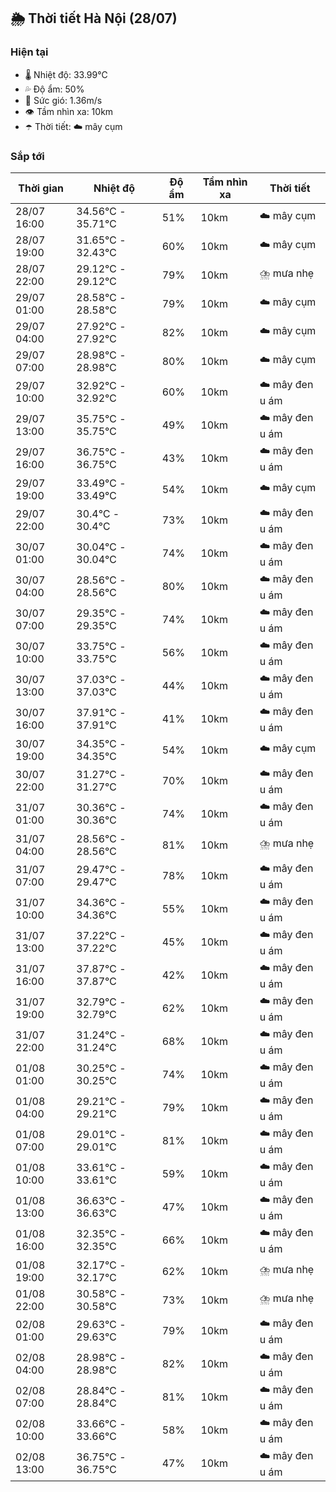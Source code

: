 ## 🌦️ Thời tiết Hà Nội (28/07)

### Hiện tại

- 🌡️ Nhiệt độ: 33.99℃
- 💦 Độ ẩm: 50%
- 💨 Sức gió: 1.36m/s
- 👁️ Tầm nhìn xa: 10km
- ☂️ Thời tiết: ☁️ mây cụm

### Sắp tới

| Thời gian | Nhiệt độ | Độ ẩm | Tầm nhìn xa | Thời tiết |
| --- | --- | --- | --- | --- |
| 28/07 16:00 | 34.56℃ - 35.71℃ | 51% | 10km | ☁️ mây cụm |
| 28/07 19:00 | 31.65℃ - 32.43℃ | 60% | 10km | ☁️ mây cụm |
| 28/07 22:00 | 29.12℃ - 29.12℃ | 79% | 10km | ⛈️ mưa nhẹ |
| 29/07 01:00 | 28.58℃ - 28.58℃ | 79% | 10km | ☁️ mây cụm |
| 29/07 04:00 | 27.92℃ - 27.92℃ | 82% | 10km | ☁️ mây cụm |
| 29/07 07:00 | 28.98℃ - 28.98℃ | 80% | 10km | ☁️ mây cụm |
| 29/07 10:00 | 32.92℃ - 32.92℃ | 60% | 10km | ☁️ mây đen u ám |
| 29/07 13:00 | 35.75℃ - 35.75℃ | 49% | 10km | ☁️ mây đen u ám |
| 29/07 16:00 | 36.75℃ - 36.75℃ | 43% | 10km | ☁️ mây đen u ám |
| 29/07 19:00 | 33.49℃ - 33.49℃ | 54% | 10km | ☁️ mây cụm |
| 29/07 22:00 | 30.4℃ - 30.4℃ | 73% | 10km | ☁️ mây đen u ám |
| 30/07 01:00 | 30.04℃ - 30.04℃ | 74% | 10km | ☁️ mây đen u ám |
| 30/07 04:00 | 28.56℃ - 28.56℃ | 80% | 10km | ☁️ mây đen u ám |
| 30/07 07:00 | 29.35℃ - 29.35℃ | 74% | 10km | ☁️ mây đen u ám |
| 30/07 10:00 | 33.75℃ - 33.75℃ | 56% | 10km | ☁️ mây đen u ám |
| 30/07 13:00 | 37.03℃ - 37.03℃ | 44% | 10km | ☁️ mây đen u ám |
| 30/07 16:00 | 37.91℃ - 37.91℃ | 41% | 10km | ☁️ mây đen u ám |
| 30/07 19:00 | 34.35℃ - 34.35℃ | 54% | 10km | ☁️ mây cụm |
| 30/07 22:00 | 31.27℃ - 31.27℃ | 70% | 10km | ☁️ mây đen u ám |
| 31/07 01:00 | 30.36℃ - 30.36℃ | 74% | 10km | ☁️ mây đen u ám |
| 31/07 04:00 | 28.56℃ - 28.56℃ | 81% | 10km | ⛈️ mưa nhẹ |
| 31/07 07:00 | 29.47℃ - 29.47℃ | 78% | 10km | ☁️ mây đen u ám |
| 31/07 10:00 | 34.36℃ - 34.36℃ | 55% | 10km | ☁️ mây đen u ám |
| 31/07 13:00 | 37.22℃ - 37.22℃ | 45% | 10km | ☁️ mây đen u ám |
| 31/07 16:00 | 37.87℃ - 37.87℃ | 42% | 10km | ☁️ mây đen u ám |
| 31/07 19:00 | 32.79℃ - 32.79℃ | 62% | 10km | ☁️ mây đen u ám |
| 31/07 22:00 | 31.24℃ - 31.24℃ | 68% | 10km | ☁️ mây đen u ám |
| 01/08 01:00 | 30.25℃ - 30.25℃ | 74% | 10km | ☁️ mây đen u ám |
| 01/08 04:00 | 29.21℃ - 29.21℃ | 79% | 10km | ☁️ mây đen u ám |
| 01/08 07:00 | 29.01℃ - 29.01℃ | 81% | 10km | ☁️ mây đen u ám |
| 01/08 10:00 | 33.61℃ - 33.61℃ | 59% | 10km | ☁️ mây đen u ám |
| 01/08 13:00 | 36.63℃ - 36.63℃ | 47% | 10km | ☁️ mây đen u ám |
| 01/08 16:00 | 32.35℃ - 32.35℃ | 66% | 10km | ☁️ mây đen u ám |
| 01/08 19:00 | 32.17℃ - 32.17℃ | 62% | 10km | ⛈️ mưa nhẹ |
| 01/08 22:00 | 30.58℃ - 30.58℃ | 73% | 10km | ⛈️ mưa nhẹ |
| 02/08 01:00 | 29.63℃ - 29.63℃ | 79% | 10km | ☁️ mây đen u ám |
| 02/08 04:00 | 28.98℃ - 28.98℃ | 82% | 10km | ☁️ mây đen u ám |
| 02/08 07:00 | 28.84℃ - 28.84℃ | 81% | 10km | ☁️ mây đen u ám |
| 02/08 10:00 | 33.66℃ - 33.66℃ | 58% | 10km | ☁️ mây đen u ám |
| 02/08 13:00 | 36.75℃ - 36.75℃ | 47% | 10km | ☁️ mây đen u ám |
